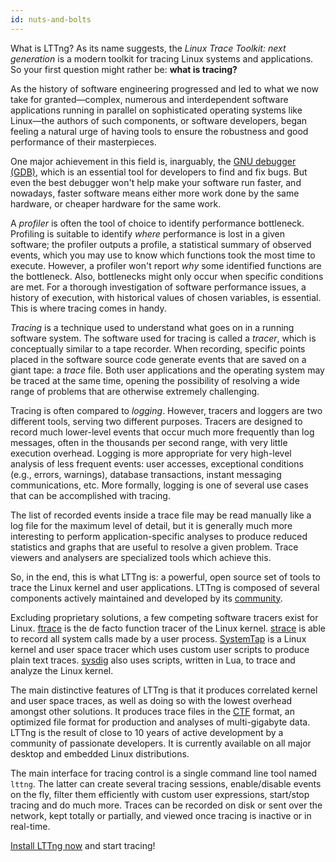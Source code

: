 ```yaml
---
id: nuts-and-bolts
---
```


What is LTTng? As its name suggests, the
_Linux Trace Toolkit: next generation_ is a modern toolkit for
tracing Linux systems and applications. So your first question might
rather be: **what is tracing?**

As the history of software engineering progressed and led to what
we now take for granted&mdash;complex, numerous and
interdependent software applications running in parallel on
sophisticated operating systems like Linux&mdash;the authors of such
components, or software developers, began feeling a natural
urge of having tools to ensure the robustness and good performance
of their masterpieces.

One major achievement in this field is, inarguably, the
<a href="https://www.gnu.org/software/gdb/" class="ext">GNU debugger
(GDB)</a>, which is an essential tool for developers to find and fix
bugs. But even the best debugger won't help make your software run
faster, and nowadays, faster software means either more work done by
the same hardware, or cheaper hardware for the same work.

A _profiler_ is often the tool of choice to identify performance
bottleneck. Profiling is suitable to identify _where_ performance is
lost in a given software; the profiler outputs a profile, a
statistical summary of observed events, which you may use to know
which functions took the most time to execute. However, a profiler
won't report _why_ some identified functions are the bottleneck.
Also, bottlenecks might only occur when specific conditions are met.
For a thorough investigation of software performance issues, a history
of execution, with historical values of chosen variables, is
essential. This is where tracing comes in handy.

_Tracing_ is a technique used to understand what goes on in a running
software system. The software used for tracing is called a _tracer_,
which is conceptually similar to a tape recorder. When recording,
specific points placed in the software source code generate events
that are saved on a giant tape: a _trace_ file. Both user applications
and the operating system may be traced at the same time, opening the
possibility of resolving a wide range of problems that are otherwise
extremely challenging.

Tracing is often compared to _logging_. However, tracers and loggers
are two different tools, serving two different purposes. Tracers are
designed to record much lower-level events that occur much more
frequently than log messages, often in the thousands per second range,
with very little execution overhead. Logging is more appropriate for
very high-level analysis of less frequent events: user accesses,
exceptional conditions (e.g., errors, warnings), database
transactions, instant messaging communications, etc. More formally,
logging is one of several use cases that can be accomplished with
tracing.

The list of recorded events inside a trace file may be read manually
like a log file for the maximum level of detail, but it is generally
much more interesting to perform application-specific analyses to
produce reduced statistics and graphs that are useful to resolve a
given problem. Trace viewers and analysers are specialized tools which
achieve this.

So, in the end, this is what LTTng is: a powerful, open source set of
tools to trace the Linux kernel and user applications. LTTng is
composed of several components actively maintained and developed by
its <a href="/community/#where" class="ext">community</a>.

Excluding proprietary solutions, a few competing software tracers
exist for Linux.
<a href="https://www.kernel.org/doc/Documentation/trace/ftrace.txt" class="ext">ftrace</a>
is the de facto function tracer of the Linux kernel.
<a href="http://linux.die.net/man/1/strace" class="ext">strace</a>
is able to record all system calls made by a user process.
<a href="https://sourceware.org/systemtap/" class="ext">SystemTap</a>
is a Linux kernel and user space tracer which uses custom user scripts
to produce plain text traces.
<a href="http://www.sysdig.org/" class="ext">sysdig</a>
also uses scripts, written in Lua, to trace and analyze the Linux
kernel.

The main distinctive features of LTTng is that it produces correlated
kernel and user space traces, as well as doing so with the lowest
overhead amongst other solutions.  It produces trace files in the
<a href="http://www.efficios.com/ctf" class="ext"><abbr title="Common Trace Format">CTF</abbr></a>
format, an optimized file format for production and analyses of
multi-gigabyte data. LTTng is the result of close to 10 years of
active development by a community of passionate developers. It is
currently available on all major desktop and embedded Linux
distributions.

The main interface for tracing control is a single command line tool
named `lttng`. The latter can create several tracing sessions,
enable/disable events on the fly, filter them efficiently with custom
user expressions, start/stop tracing and do much more. Traces can be
recorded on disk or sent over the network, kept totally or partially,
and viewed once tracing is inactive or in real-time.

[Install LTTng now](#doc-installing-lttng) and start tracing!
